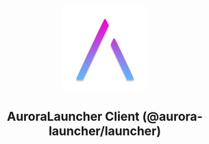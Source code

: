 <p align="center"><img src="./logo.png" width="200px" height="200px"></p>
<h1 align="center">AuroraLauncher Client (@aurora-launcher/launcher)</h1>
